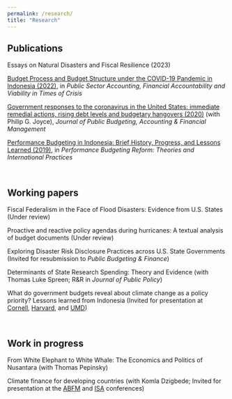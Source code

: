 ```yaml
---
permalink: /research/
title: "Research"
---
```


Publications
---
Essays on Natural Disasters and Fiscal Resilience (2023)

[Budget Process and Budget Structure under the COVID-19 Pandemic in Indonesia (2022)](https://docs.google.com/gview?embedded=true&url=https://asuryoprabowo.github.io/files/2022_SuryoPrabowo.pdf), in _Public Sector Accounting, Financial Accountability and Viability in Times of Crisis_

[Government responses to the coronavirus in the United States: immediate remedial actions, rising debt levels and budgetary hangovers (2020)](https://docs.google.com/gview?embedded=true&url=https://asuryoprabowo.github.io/files/2020_Joyce_SuryoPrabowo.pdf) (with Philip G. Joyce), _Journal of Public Budgeting, Accounting & Financial Management_

[Performance Budgeting in Indonesia: Brief History, Progress, and Lessons Learned (2019)](https://docs.google.com/gview?embedded=true&url=https://asuryoprabowo.github.io/files/2019_SuryoPrabowo.pdf), in _Performance Budgeting Reform: Theories and International Practices_

<br />

Working papers
---
Fiscal Federalism in the Face of Flood Disasters: Evidence from U.S. States (Under review)

Proactive and reactive policy agendas during hurricanes: A textual analysis of budget documents (Under review)

Exploring Disaster Risk Disclosure Practices across U.S. State Governments (Invited for resubmission to _Public Budgeting & Finance_)

Determinants of State Research Spending: Theory and Evidence (with Thomas Luke Spreen; R&R in _Journal of Public Policy_)

What do government budgets reveal about climate change as a policy priority? Lessons learned from Indonesia (Invited for presentation at [Cornell](https://events.cornell.edu/event/climate_change_as_policy_agenda_evidence_from_indonesia), [Harvard](https://chinaproject.harvard.edu/event/climate-resilience), and [UMD](https://spp.umd.edu/events/conference-indonesias-place-addressing-climate-change-southeast-asia))

<br />

Work in progress
---
From White Elephant to White Whale: The Economics and Politics of Nusantara (with Thomas Pepinsky)

Climate finance for developing countries (with Komla Dzigbede; Invited for presentation at the [ABFM](https://abfm.org/annual-conference-2024/) and [ISA](https://www.isanet.org/Conferences/Virtual-2024) conferences)
